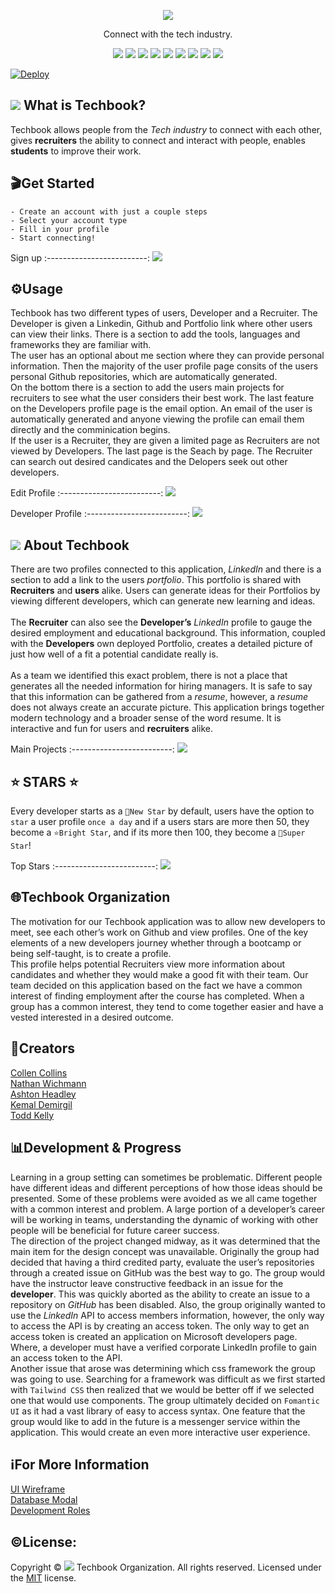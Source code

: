 <p align = "center" ><img src="/public/images/techbook-logo.PNG"/></p>
<p align = "center">Connect with the tech industry. </p>
<p align = "center">
  <img src="https://img.shields.io/npm/v/npm?color=red&logo=npm"/>
  <img src="https://img.shields.io/node/v/jest"/>
  <img src="https://img.shields.io/github/license/Techbook-Organization/techbook?color=cyan&label=License&logo=github&logoColor=cyan"/>
  <img src="https://img.shields.io/github/issues/Techbook-Organization/techbook?color=yellow&label=Issues&logo=github&logoColor=yellow">
  <img src="https://img.shields.io/github/last-commit/Techbook-Organization/techbook?color=orange&label=Last%20Commit&logo=git&logoColor=orange">
  <img src="https://img.shields.io/github/contributors/Techbook-Organization/techbook?color=yellow&label=Contributors&logo=git&logoColor=yellow">
  <img src="https://img.shields.io/github/languages/count/Techbook-Organization/techbook?color=green&label=Languages&logo=github&logoColor=green">
  <img src="https://img.shields.io/github/languages/top/Techbook-Organization/techbook?color=red&label=HTML&logo=HTML5&logoColor=5">
  <img src="https://img.shields.io/github/repo-size/Techbook-Organization/techbook?color=cyan&label=Repo%20Size&logo=github&logoColor=cyan">
</p>

[![Deploy](https://www.herokucdn.com/deploy/button.svg)](https://my-techbook.herokuapp.com)

## ![](/public/images/favicon-32x32.png) What is Techbook?

Techbook allows people from the *Tech industry* to connect with each other, gives **recruiters** the ability to connect and interact with people, enables **students** to improve their work. 

## 🎬Get Started

`- Create an account with just a couple steps` \
`- Select your account type` \
`- Fill in your profile` \
`- Start connecting!`

Sign up
:-------------------------:
![](/assets/signup.PNG)

## ⚙️Usage 
Techbook has two different types of users, Developer and a Recruiter. The Developer is given a Linkedin, Github and Portfolio link where other users can view their links. There is a section to add the tools, languages and frameworks they are familiar with. \
The user has an optional about me section where they can provide personal information. Then the majority of the user profile page consits of the users personal Github repositories, which are automatically generated. \
On the bottom there is a section to add the users main projects for recruiters to see what the user considers their best work. The last feature on the Developers profile page is the email option. An email of the user is automatically generated and anyone viewing the profile can email them directly and the comminication begins.
\
If the user is a Recruiter, they are given a limited page as Recruiters are not viewed by Developers. 
The last page is the Seach by page. The Recruiter can search out desired candicates and the Delopers seek out other developers.

Edit Profile
:-------------------------: 
![](/assets/profile.PNG)

Developer Profile
:-------------------------: 
![](/assets/user.PNG)

## ![](/public/images/favicon-32x32.png) About Techbook

There are two profiles connected to this application, *LinkedIn* and there is a section to add a link to the users *portfolio*. This portfolio is shared with **Recruiters** and **users** alike. Users can generate ideas for their Portfolios by viewing different developers, which can generate new learning and ideas.\
\
The **Recruiter** can also see the **Developer’s** *LinkedIn* profile to gauge the desired employment and educational background. This information, coupled with the **Developers** own deployed Portfolio, creates a detailed picture of just how well of a fit a potential candidate really is. \
\
As a team we identified this exact problem, there is not a place that generates all the needed information for hiring managers. It is safe to say that this information can be gathered from a *resume*, however, a *resume* does not always create an accurate picture. This application brings together modern technology and a broader sense of the word resume. It is interactive and fun for users and **recruiters** alike.

Main Projects
:-------------------------: 
![](/assets/mainprojects.PNG)

## ⭐ STARS ⭐
Every developer starts as a `🌠New Star` by default, users have the option to `star` a user profile `once a day` and if a users stars are more then 50, they become a `⭐Bright Star`, and if its more then 100, they become a `🌟Super Star`!

Top Stars
:-------------------------: 
![](/assets/topstars.PNG)

## 🌐Techbook Organization
The motivation for our Techbook application was to allow new developers to meet, see each other’s work on Github and view profiles. One of the key elements of a new developers journey whether through a bootcamp or being self-taught, is to create a profile.\
This profile helps potential Recruiters view more information about candidates and whether they would make a good fit with their team. Our team decided on this application based on the fact we have a common interest of finding employment after the course has completed. When a group has a common interest, they tend to come together easier and have a vested interested in a desired outcome.

## 🧙Creators

[Collen Collins](https://github.com/colleencollins8/)\
[Nathan Wichmann](https://github.com/NathanWichmann/)\
[Ashton Headley](https://github.com/Ashiemotto/)\
[Kemal Demirgil](https://github.com/kemaldemirgil/)\
[Todd Kelly](https://github.com/ToddKelly)

## 📊Development & Progress

Learning in a group setting can sometimes be problematic. Different people have different ideas and different perceptions of how those ideas should be presented. Some of these problems were avoided as we all came together with a common interest and problem. A large portion of a developer’s career will be working in teams, understanding the dynamic of working with other people will be beneficial for future career success.\
The direction of the project changed midway, as it was determined that the main item for the design concept was unavailable. Originally the group had decided that having a third credited party, evaluate the user’s repositories through a created issue on GitHub was the best way to go. The group would have the instructor leave constructive feedback in an issue for the **developer**. This was quickly aborted as the ability to create an issue to a repository on *GitHub* has been disabled. Also, the group originally wanted to use the *LinkedIn* API to access members information, however, the only way to access the API is by creating an access token. The only way to get an access token is created an application on Microsoft developers page. Where, a developer must have a verified corporate LinkedIn profile to gain an access token to the API. \
Another issue that arose was determining which css framework the group was going to use. Searching for a framework was difficult as we first started with `Tailwind CSS` then realized that we would be better off if we selected one that would use components. The group ultimately decided on `Fomantic UI` as it had a vast library of easy to access syntax.
One feature that the group would like to add in the future is a messenger service within the application. This would create an even more interactive user experience.


## ℹ️For More Information
[UI Wireframe](https://github.com/Techbook-Organization/techbook/blob/main/assets/UI.png) \
[Database Modal](https://github.com/Techbook-Organization/techbook/blob/main/assets/techbook_mvp.PNG) \
[Development Roles](https://github.com/Techbook-Organization/techbook/blob/main/assets/techbook_team.PNG)

## ©️License:
Copyright © ![](/public/images/favicon-16x16.png) Techbook Organization. All rights reserved.
Licensed under the [MIT](https://github.com/Techbook-Organization/techbook/blob/main/LICENSE) license.
